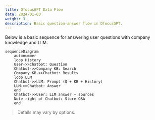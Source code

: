 ```yaml
---
title: DfocusGPT Data Flow
date: 2024-01-03
weight: 3
description: Basic question-answer flow in DfocusGPT.
---
```


Below is a basic sequence for answering user questions with company knowledge and LLM.

```mermaid
sequenceDiagram
    autonumber
    loop History
    User->>Chatbot: Question
    Chatbot->>Company KB: Search
    Company KB->>Chatbot: Results
    loop LLM
    Chatbot->>LLM: Prompt (Q + KB + History)
    LLM->>Chatbot: Answer
    end
    Chatbot->>User: LLM answer + sources
    Note right of Chatbot: Store Q&A
    end
```

> Details may vary by options.

